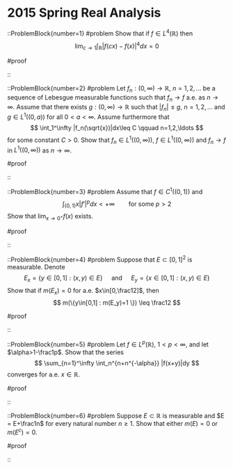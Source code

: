 # 2015 Spring Real Analysis

::ProblemBlock{number=1}
#problem
Show that if $f\in L^4(\mathbb{R})$ then
$$
\lim_{c\to 1}\int_\mathbb{R} |f(cx)-f(x)|^4 dx = 0
$$

#proof

::

::ProblemBlock{number=2}
#problem
Let $f_n:(0,\infty)\to\mathbb{R}$, $n=1,2,\ldots$ be a sequence of Lebesgue measurable functions such that $f_n\to f$ a.e. as $n\to\infty$. Assume that there exists $g:(0,\infty)\to\mathbb{R}$ such that $|f_n|\leq g$, $n=1,2,\ldots$ and $g\in L^1((0,a))$ for all $0<a<\infty$. Assume furthermore that
$$
\int_1^\infty |f_n(\sqrt{x})|dx\leq C \qquad n=1,2,\ldots
$$
for some constant $C>0$. Show that $f_n\in L^1((0,\infty))$, $f\in L^1((0,\infty))$ and $f_n\to f$ in $L^1((0,\infty))$ as $n\to\infty$.

#proof

::

::ProblemBlock{number=3}
#problem
Assume that $f\in C^1((0,1))$ and
$$
\int_{(0,1)} x|f'|^p dx<+\infty \qquad \text{for some } p>2
$$
Show that $\lim_{x\to 0^+} f(x)$ exists.

#proof

::

::ProblemBlock{number=4}
#problem
Suppose that $E\subset[0,1]^2$ is measurable. Denote
$$
E_x = \{ y\in[0,1] : (x,y)\in E \} \quad\text{ and }\quad E_y = \{ x\in [0,1] : (x,y)\in E \}
$$
Show that if $m(E_x)=0$ for a.e. $x\in[0,\frac12]$, then
$$
m(\{y\in[0,1] : m(E_y)=1 \}) \leq \frac12
$$

#proof

::

::ProblemBlock{number=5}
#problem
Let $f\in L^p(\mathbb{R})$, $1<p<\infty$, and let $\alpha>1-\frac1p$. Show that the series
$$
\sum_{n=1}^\infty \int_n^{n+n^{-\alpha}} |f(x+y)|dy
$$
converges for a.e. $x\in\mathbb{R}$.

#proof

::

::ProblemBlock{number=6}
#problem
Suppose $E\subset \mathbb{R}$ is measurable and $E = E+\frac1n$ for every natural number $n\geq 1$. Show that either $m(E)=0$ or $m(E^c)=0$.

#proof

::